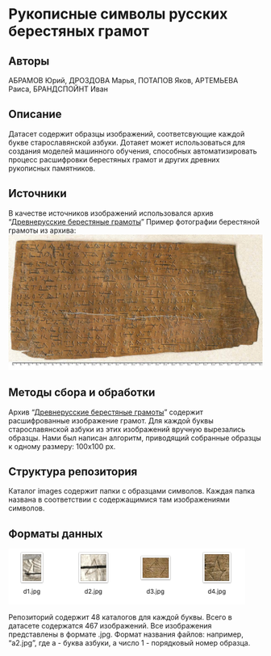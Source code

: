 # Рукописные символы русских берестяных грамот

## Авторы
АБРАМОВ Юрий, ДРОЗДОВА Марья, ПОТАПОВ Яков, АРТЕМЬЕВА Раиса, БРАНДСПОЙНТ Иван

## Описание
Датасет содержит образцы изображений, соответсвующие каждой букве старославянской азбуки. Дотаяет может использоваться для создания моделей машинного обучения, способных автоматизировать процесс расшифровки берестяных грамот и других древних рукописных памятников.

## Источники
В качестве источников изображений использовался архив “[Древнерусские берестяные грамоты](http://gramoty.ru/birchbark/)”
Пример фотографии берестяной грамоты из архива: 
![](src/gramota.jpeg)

## Методы сбора и обработки
Архив  “[Древнерусские берестяные грамоты](http://gramoty.ru/birchbark/)” содержит расшифрованные изображение грамот. Для каждой буквы старославянской азбуки из этих изображений вручную вырезались образцы. Нами был написан алгоритм, приводящий собранные образцы к одному размеру: 100x100 px.

## Структура репозитория
Каталог images содержит папки с образцами символов. Каждая папка названа в соответствии с содержащимися там изображениями символов.

## Форматы данных
![](src/sample.png)

Репозиторий содержит 48 каталогов для каждой буквы. Всего в датасете содержатся 467 изображений. 
Все изображения представлены в формате .jpg. 
Формат названия файлов: например, “a2.jpg”, где a - буква азбуки, а число 1 - порядковый номер образца.